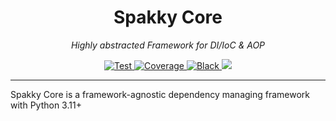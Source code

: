<h1 style="text-align: center">Spakky Core</h1>
<p style="text-align: center">
    <em>Highly abstracted Framework for DI/IoC & AOP</em>
</p>
<p style="text-align: center">
    <a href="https://github.com/E5presso/spakky-core/actions/workflows/test.yml">
        <img src="https://github.com/E5presso/spakky-core/actions/workflows/test.yml/badge.svg" alt="Test">
    </a>
    <a href="https://codecov.io/gh/E5presso/spakky-core">
        <img src="https://codecov.io/gh/E5presso/spakky-core/graph/badge.svg?token=5MGPkbqo0V" alt="Coverage">
    </a>
    <a href="https://github.com/psf/black">
        <img src="https://img.shields.io/badge/code%20style-black-000000.svg" alt="Black">
    </a>
    <a href="https://github.com/E5presso/spakky-core">
        <img src="https://img.shields.io/badge/python-3.11_|_3.10-green.svg">
    </a>
</p>

---

Spakky Core is a framework-agnostic dependency managing framework with Python 3.11+
